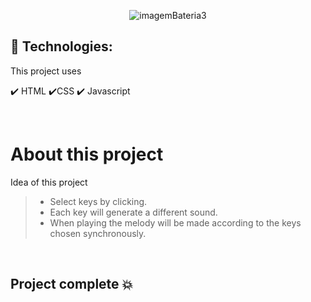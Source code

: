 <div align="center">

![imagemBateria3](https://user-images.githubusercontent.com/83568294/131061236-d7d06612-1f89-46e0-8f5b-49b5773364b8.png)

</div>

 ## 🚀 Technologies:
 This project uses
 
 ✔️ HTML
 ✔️CSS
 ✔️ Javascript
 
 </br>

  # About this project
  
   Idea of this project

   > - Select keys by clicking.
   > - Each key will generate a different sound.
   > - When playing the melody will be made according to the keys chosen synchronously.
   
 
  <br>

## Project complete 💥
  















